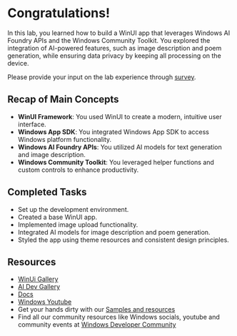 # Congratulations!

In this lab, you learned how to build a WinUI app that leverages Windows AI Foundry​ APIs and the Windows Community Toolkit. You explored the integration of AI-powered features, such as image description and poem generation, while ensuring data privacy by keeping all processing on the device.

Please provide your input on the lab experience through [survey](https://aka.ms/build25-win-lab).

## Recap of Main Concepts

- **WinUI Framework**: You used WinUI to create a modern, intuitive user interface.
- **Windows App SDK**: You integrated Windows App SDK to access Windows platform functionality.
- **Windows AI Foundry​ APIs**: You utilized AI models for text generation and image description.
- **Windows Community Toolkit**: You leveraged helper functions and custom controls to enhance productivity.

## Completed Tasks

- Set up the development environment.
- Created a base WinUI app.
- Implemented image upload functionality.
- Integrated AI models for image description and poem generation.
- Styled the app using theme resources and consistent design principles.

## Resources

- [WinUi Gallery](https://github.com/microsoft/WinUI-Gallery)
- [AI Dev Gallery](https://github.com/microsoft/ai-dev-gallery/)
- [Docs](https://docs.microsoft.com/en-us/windows/apps/winui/)
- [Windows Youtube](https://www.youtube.com/channel/UCzLbHrU7U3cUDNQWWAqjceA)
- Get your hands dirty with our [Samples and resources](https://learn.microsoft.com/en-us/windows/apps/get-started/samples)
- Find all our community resources like Windows socials, youtube and community events at [Windows Developer Community](https://developer.microsoft.com/en-us/windows/community)